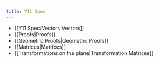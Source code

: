 ```yaml
---
title: Y11 Spec
---
```


- [[Y11 Spec/Vectors|Vectors]]
- [[Proofs|Proofs]]
- [[Geometric Proofs|Geometric Proofs]]
- [[Matrices|Matrices]]
- [[Transformations on the plane|Transformation Matrices]]